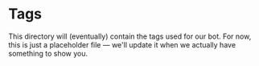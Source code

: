 # Tags

This directory will (eventually) contain the tags used for our bot. For now, this is just a placeholder file — we'll update it when we actually have something to show you.
